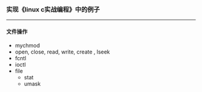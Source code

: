 ### 实现《linux c实战编程》中的例子

--------------------------

#### 文件操作

* mychmod
* open, close, read, write, create , lseek
* fcntl
* ioctl
* file
	* stat
	* umask


